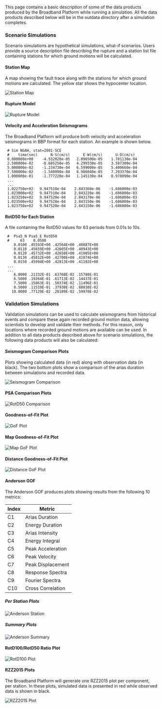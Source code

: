 This page contains a basic description of some of the data products produced by the Broadband Platform while running a simulation. All the data products described below will be in the outdata directory after a simulation completes.

### Scenario Simulations

Scenario simulations are hypothetical simulations, what-if scenarios. Users provide a source description file describing the rupture and a station list file containing stations for which ground motions will be calculated.

#### Station Map

A map showing the fault trace along with the stations for which ground motions are calculated. The yellow star shows the hypocenter location.

![Station Map](images/station_map_landers-cut.png)

#### Rupture Model

![Rupture Model](images/lomap-gp-srf-cut.png)

#### Velocity and Acceleration Seismograms

The Broadband Platform will produce both velocity and acceleration seismograms in BBP format for each station. An example is shown below.

```
 # Sim NGAH, stat=2001-SCE
 #    time(sec)      N-S(cm/s)      E-W(cm/s)      U-D(cm/s)
 0.000000e+00    -4.532020e-05   2.096500e-05    1.781130e-04
 2.500000e-02    -8.685250e-05   4.299330e-05    3.587300e-04
 5.000000e-02    -1.234730e-04   6.599000e-05    5.400660e-04
 7.500000e-02    -1.540990e-04   8.986040e-05    7.203370e-04
 1.000000e-01    -1.777220e-04   1.145130e-04    8.978090e-04
 ...
 ...
 1.022750e+02	9.947510e-04	2.843360e-06	-1.606000e-03
 1.023000e+02	9.947510e-04	2.843220e-06	-1.606000e-03
 1.023250e+02	9.947520e-04	2.843170e-06	-1.606000e-03
 1.023500e+02	9.947520e-04	2.843150e-06	-1.606000e-03
 1.023750e+02	9.947520e-04	2.843150e-06	-1.606000e-03
```

#### RotD50 for Each Station

A file containing the RotD50 values for 63 periods from 0.01s to 10s.

```
 #  Psa5_N Psa5_E RotD50
 #     63    0.0500
    0.0100 .45593E+00 .42564E+00 .40887E+00
    0.0110 .45659E+00 .42605E+00 .40943E+00
    0.0120 .45732E+00 .42650E+00 .41005E+00
    0.0130 .45812E+00 .42700E+00 .41074E+00
    0.0150 .45994E+00 .42813E+00 .41192E+00
 ...
 ...
    6.0000 .21332E-01 .63760E-02 .15788E-01
    6.5000 .19264E-01 .61713E-02 .14437E-01
    7.5000 .15063E-01 .50374E-02 .11496E-01
    8.5000 .11519E-01 .37930E-02 .88838E-02
   10.0000 .77129E-02 .28189E-02 .59970E-02
```

### Validation Simulations

Validation simulations can be used to calculate seismograms from historical events and compare these again recorded ground motion data, allowing scientists to develop and validate their methods. For this reason, only locations where recorded ground motions are available can be used. In addition to all data products described above for scenario simulations, the following data products will also be calculated:

#### Seismogram Comparison Plots

Plots showing calculated data (in red) along with observation data (in black). The two bottom plots show a comparison of the arias duration between simulations and recorded data.

![Seismogram Comparison](images/NR_10000000_2001-SCE_overlay.png)

#### PSA Comparison Plots

![RotD50 Comparison](images/NR_10000000_2032-LBR_rotd50.png)

#### Goodness-of-Fit Plot

![GoF Plot](images/gof-NR-10000000_r0-120-rd50.png)

#### Map Goodness-of-Fit Plot

![Map GoF Plot](images/gof-map-NR-10000000-rotd50.png)

#### Distance Goodness-of-Fit Plot

![Distance GoF Plot](images/gof-dist-log-NR-10000000-rotd50.png)

#### Anderson GOF

The Anderson GOF produces plots showing results from the following 10 metrics:

Index | Metric
----- | ------
C1 | Arias Duration
C2 | Energy Duration
C3 | Arias Intensity
C4 | Energy Integral
C5 | Peak Acceleration
C6 | Peak Velocity
C7 | Peak Displacement
C8 | Response Spectra
C9 | Fourier Spectra
C10 | Cross Correlation

##### Per Station Plots

![Anderson Station](images/gof-NR-10000000-anderson-2004-JGB.png)

##### Summary Plots

![Anderson Summary](images/gof-NR-10000000-anderson-summary.png)

#### RotD100/RotD50 Ratio Plot

![RotD100 Plot](images/gof-NR-10000000_r0-120-rd100.png)

#### RZZ2015 Plots

The Broadband Platform will generate one RZZ2015 plot per component, per station. In these plots, simulated data is presented in red while observed data is shown in black.

![RZZ2015 Plot](images/10000000.rzz2015.2001-SCE.001.png)
